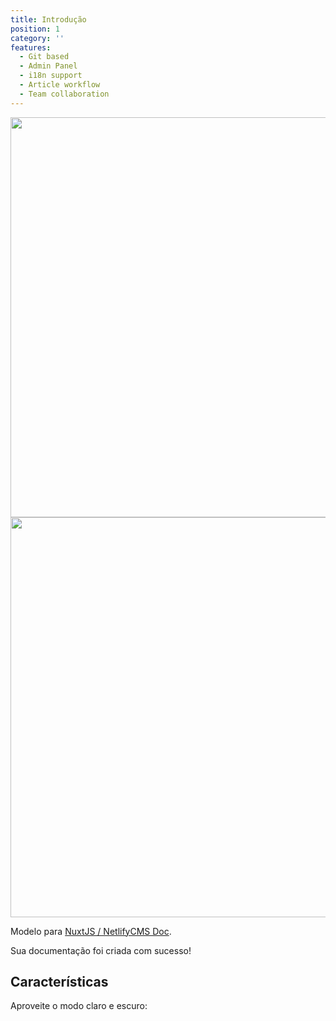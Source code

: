 ```yaml
---
title: Introdução
position: 1
category: ''
features:
  - Git based
  - Admin Panel
  - i18n support
  - Article workflow
  - Team collaboration
---
```

<img src="/images/logo-light.png" class="light-img" width="1280" height="640" alt="" />
<img src="/images/logo-dark.png" class="dark-img" width="1280" height="640" alt="" />

Modelo para [NuxtJS / NetlifyCMS Doc](https://github.com/MexsonFernandes/nuxt-netlify-doc).

<alert type="sucesso">Sua documentação foi criada com sucesso!</alert>

## Características

<list :items="features"> </list>

<p class="flex items-center"> Aproveite o modo claro e escuro: &nbsp; <app-color-switcher class="inline-flex ml-2"> </app-color-switcher></p>